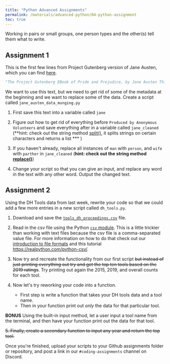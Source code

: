 ```yaml
---
title: "Python Advanced Assignments"
permalink: /materials/advanced-python/04-python-assignment
toc: true
---
```


Working in pairs or small groups, one person types and the other(s) tell them what to write.

## Assignment 1

This is the first few lines from Project Gutenberg version of Jane Austen, which you can find [here](https://www.gutenberg.org/files/1342/1342-0.txt).

```python
"The Project Gutenberg EBook of Pride and Prejudice, by Jane Austen This eBook is for the use of anyone anywhere at no cost and with almost no restrictions whatsoever.  You may copy it, give it away or re-use it under the terms of the Project Gutenberg License included with this eBook or online at www.gutenberg.org Title: Pride and Prejudice Author: Jane Austen Posting Date: August 26, 2008 Release Date: June, 1998 Last Updated: March 10, 2018 Language: English Character set encoding: UTF-8 ***START OF THIS PROJECT GUTENBERG EBOOK PRIDE AND PREJUDICE*** Produced by Anonymous Volunteers PRIDE AND PREJUDICE By Jane Austen Chapter 1 It is a truth universally acknowledged, that a single man in possession of a good fortune, must be in want of a wife."
```

We want to use this text, but we need to get rid of some of the metadata at the beginning and we want to replace some of the data. Create a script called `jane_austen_data_munging.py`

1. First save this text into a variable called `jane`

2. Figure out how to get rid of everything before `Produced by Anonymous Volunteers` and save everything after in a variable called `jane_cleaned` (**hint: check out the string method [split()](https://www.w3schools.com/python/ref_string_split.asp), it splits strings on certain characters and returns a list *** )

3. If you haven't already, replace all instances of `man` with `person`, and `wife` with `parther` in `jane_cleaned` (**hint: check out the string method [replace()](https://www.w3schools.com/python/ref_string_replace.asp)**)

4. Change your script so that you can give an input, and replace any word in the text with any other word. Output the changed text.

## Assignment 2

Using the DH Tools data from last week, rewrite your code so that we could add a few more entries in a new script called `dh_tools.py`.

1. Download and save the [`tools_dh_proceedings.csv`]({{site.baseurl}}/assets/files/tools_dh_proceedings.csv) file.
   
2. Read in the csv file using the Python [`csv` module](https://docs.python.org/3/library/csv.html). This is a little trickier than working with text files because the csv file is a comma-separated value file. For more information on how to do that check out our [introduction to file formats]({{site.baseurl}}/materials/getting-data/03-file-formats) and this tutorial <https://realpython.com/python-csv/>.

3. Now try and recreate the functionality from our first script ~~but instead of just printing everything out try and get the top ten tools based on the 2019 ratings~~. Try printing out again the 2015, 2019, and overall counts for each tool.

4. Now let's try reworking your code into a function. 
   - First step is write a function that takes your DH tools data and a tool name.
   - Then in your function print out *only* the data for that particular tool. 

**BONUS** Using the built-in input method, let a user input a tool name from the terminal, and then have your function print out the data for that tool.

~~5. Finally, create a secondary function to input any year and return the top tool.~~

Once you're finished, upload your scripts to your Github assignments folder or repository, and post a link in our `#coding-assignments` channel on Discord. 
